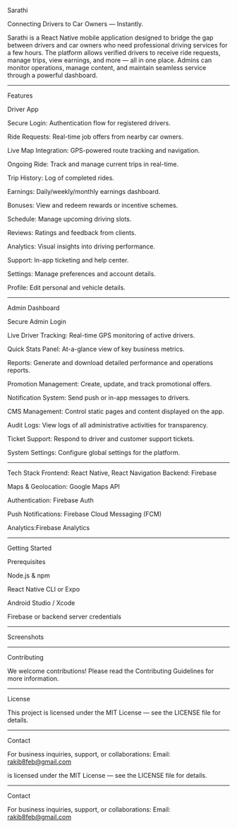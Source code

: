 Sarathi

Connecting Drivers to Car Owners — Instantly.

Sarathi is a React Native mobile application designed to bridge the gap between drivers and car owners who need professional driving services for a few hours. The platform allows verified drivers to receive ride requests, manage trips, view earnings, and more — all in one place. Admins can monitor operations, manage content, and maintain seamless service through a powerful dashboard.


---

Features

Driver App

Secure Login: Authentication flow for registered drivers.

Ride Requests: Real-time job offers from nearby car owners.

Live Map Integration: GPS-powered route tracking and navigation.

Ongoing Ride: Track and manage current trips in real-time.

Trip History: Log of completed rides.

Earnings: Daily/weekly/monthly earnings dashboard.

Bonuses: View and redeem rewards or incentive schemes.

Schedule: Manage upcoming driving slots.

Reviews: Ratings and feedback from clients.

Analytics: Visual insights into driving performance.

Support: In-app ticketing and help center.

Settings: Manage preferences and account details.

Profile: Edit personal and vehicle details.



---

Admin Dashboard

Secure Admin Login

Live Driver Tracking: Real-time GPS monitoring of active drivers.

Quick Stats Panel: At-a-glance view of key business metrics.

Reports: Generate and download detailed performance and operations reports.

Promotion Management: Create, update, and track promotional offers.

Notification System: Send push or in-app messages to drivers.

CMS Management: Control static pages and content displayed on the app.

Audit Logs: View logs of all administrative activities for transparency.

Ticket Support: Respond to driver and customer support tickets.

System Settings: Configure global settings for the platform.



---

Tech Stack
Frontend: React Native, React Navigation
Backend: Firebase


Maps & Geolocation: Google Maps API

Authentication: Firebase Auth

Push Notifications: Firebase Cloud Messaging (FCM)

Analytics:Firebase Analytics



---

Getting Started

Prerequisites

Node.js & npm

React Native CLI or Expo

Android Studio / Xcode

Firebase or backend server credentials

---

Screenshots




---

Contributing

We welcome contributions! Please read the Contributing Guidelines for more information.


---

License

This project is licensed under the MIT License — see the LICENSE file for details.


---

Contact

For business inquiries, support, or collaborations:
Email: rakib8feb@gmail.com

is licensed under the MIT License — see the LICENSE file for details.


---

Contact

For business inquiries, support, or collaborations:
Email: rakib8feb@gmail.com

